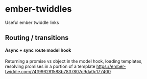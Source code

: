 # ember-twiddles
Useful ember twiddle links

## Routing / transitions

#### Async + sync route model hook 
Returning a promise vs object in the model hook, loading templates, resolving promises in a portion of a template
https://ember-twiddle.com/74f996281588b7837807c9da0c177400
